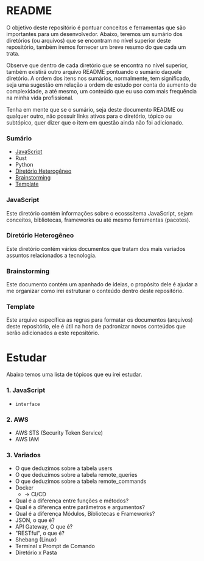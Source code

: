 # README

O objetivo deste repositório é pontuar conceitos e ferramentas que são importantes para um desenvolvedor. Abaixo, teremos um sumário dos diretórios (ou arquivos) que se encontram no nível superior deste repositório, também iremos fornecer um breve resumo do que cada um trata.

Observe que dentro de cada diretório que se encontra no nível superior, também existirá outro arquivo README pontuando o sumário daquele diretório. A ordem dos itens nos sumários, normalmente, tem significado, seja uma sugestão em relação a ordem de estudo por conta do aumento de complexidade, a até mesmo, um conteúdo que eu uso com mais frequência na minha vida profissional.

Tenha em mente que se o sumário, seja deste documento README ou qualquer outro, não possuir links ativos para o diretório, tópico ou subtópico, quer dizer que o item em questão ainda não foi adicionado.

### Sumário

- [JavaScript](./JavaScript/)
- Rust
- Python
- [Diretório Heterogêneo](./diretorio-heterogeneo/)
- [Brainstorming](./brainstorming.md)
- [Template](./template.md)

### JavaScript

Este diretório contém informações sobre o ecosssitema JavaScript, sejam conceitos, bibliotecas, frameworks ou até mesmo ferramentas (pacotes).

### Diretório Heterogêneo

Este diretório contém vários documentos que tratam dos mais variados assuntos relacionados a tecnologia.

### Brainstorming

Este documento contém um apanhado de ideias, o propósito dele é ajudar a me organizar como irei estruturar o conteúdo dentro deste repositório.

### Template

Este arquivo específica as regras para formatar os documentos (arquivos) deste repositório, ele é útil na hora de padronizar novos conteúdos que serão adicionados a este repositório.

# Estudar

Abaixo temos uma lista de tópicos que eu irei estudar.

### 1. JavaScript

- `interface`

### 2. AWS

- AWS STS (Security Token Service)
- AWS IAM

### 3. Variados

- O que deduzimos sobre a tabela users
- O que deduzimos sobre a tabela remote_queries
- O que deduzimos sobre a tabela remote_commands
- Docker
    + -> CI/CD
- Qual é a diferença entre funções e métodos?
- Qual é a diferença entre parâmetros e argumentos?
- Qual é a diferença Módulos, Bibliotecas e Frameworks?
- JSON, o que é?
- API Gateway, O que é?
- "RESTful", o que é?
- Shebang (Linux)
- Terminal x Prompt de Comando
- Diretório x Pasta